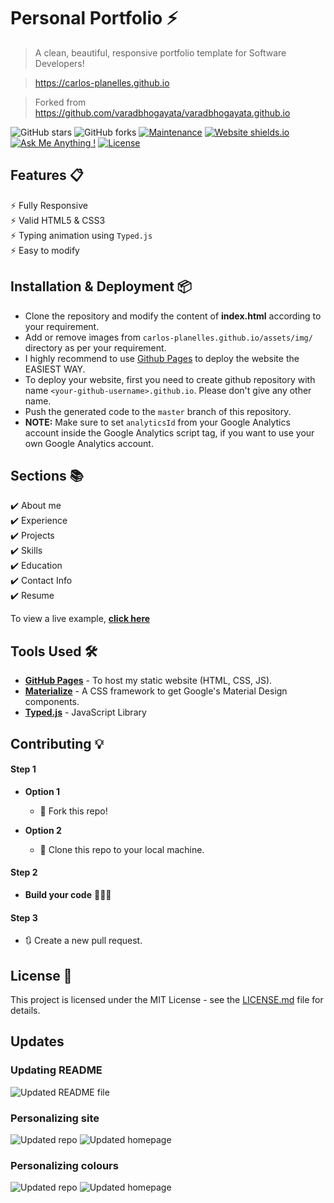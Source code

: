 # Personal Portfolio ⚡️ 
> A clean, beautiful, responsive portfolio template for Software Developers!

> https://carlos-planelles.github.io

> Forked from https://github.com/varadbhogayata/varadbhogayata.github.io

![GitHub stars](https://img.shields.io/github/stars/carlos-planelles/carlos-planelles.github.io) 
![GitHub forks](https://img.shields.io/github/forks/carlos-planelles/carlos-planelles.github.io)
[![Maintenance](https://img.shields.io/badge/maintained-yes-green.svg)](https://github.com/carlos-planelles/carlos-planelles.github.io/commits/master)
[![Website shields.io](https://img.shields.io/badge/website-up-yellow)](http://carlos-planelles.github.io/)
[![Ask Me Anything !](https://img.shields.io/badge/ask%20me-linkedin-1abc9c.svg)](https://www.linkedin.com/in/cjplanelles/)
[![License](http://img.shields.io/:license-mit-blue.svg?style=flat-square)](http://badges.mit-license.org)

## Features 📋
⚡️ Fully Responsive\
⚡️ Valid HTML5 & CSS3\
⚡️ Typing animation using `Typed.js`\
⚡️ Easy to modify

## Installation & Deployment 📦
- Clone the repository and modify the content of <b>index.html</b> according to your requirement.
- Add or remove images from `carlos-planelles.github.io/assets/img/` directory as per your requirement.
- I highly recommend to use [Github Pages](https://create-react-app.dev/docs/deployment/#github-pages) to deploy the website the EASIEST WAY.
- To deploy your website, first you need to create github repository with name `<your-github-username>.github.io`. Please don't give any other name.
- Push the generated code to the `master` branch of this repository.
- <b>NOTE:</b> Make sure to set `analyticsId` from your Google Analytics account inside the Google Analytics script tag, if you want to use your own Google Analytics account.

## Sections 📚
✔️ About me\
✔️ Experience\
✔️ Projects \
✔️ Skills \
✔️ Education\
✔️ Contact Info\
✔️ Resume

To view a live example, **[click here](https://carlos-planelles.github.io/)**

## Tools Used 🛠️
* [<b>GitHub Pages</b>](https://create-react-app.dev/docs/deployment/#github-pages) - To host my static website (HTML, CSS, JS).
* [<b>Materialize</b>](https://materializecss.com/) - A CSS framework to get Google's Material Design components.
* [<b>Typed.js</b>](https://mattboldt.com/demos/typed-js/) - JavaScript Library

## Contributing 💡
#### Step 1

- **Option 1**
    - 🍴 Fork this repo!

- **Option 2**
    - 👯 Clone this repo to your local machine.


#### Step 2

- **Build your code** 🔨🔨🔨

#### Step 3

- 🔃 Create a new pull request.

## License 📄
This project is licensed under the MIT License - see the [LICENSE.md](./LICENSE) file for details.

## Updates

### Updating README

![Updated README file]("/assets/img/readme-update-1.png")

### Personalizing site

![Updated repo]("/assets/img/repo-update.png")
![Updated homepage]("/assets/img/homepage-update.png")

### Personalizing colours

![Updated repo]("/assets/img/repo-update-2.png")
![Updated homepage]("/assets/img/homepage-update-2.png")
